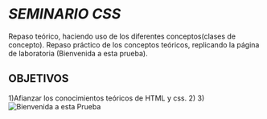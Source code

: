 # *********SEMINARIO CSS*********

Repaso teórico, haciendo uso de los diferentes conceptos(clases de concepto).
Repaso práctico de los conceptos teóricos, replicando la página de laboratoria (Bienvenida a esta prueba).

## OBJETIVOS

1)Afianzar los conocimientos teóricos de HTML y css.
2)
3)
![Bienvenida a esta Prueba]()